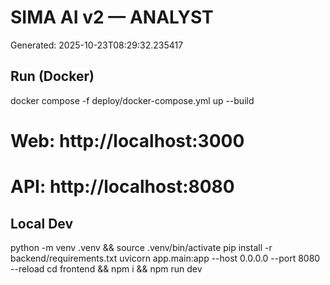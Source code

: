# SIMA AI v2 — ANALYST
Generated: 2025-10-23T08:29:32.235417

## Run (Docker)
docker compose -f deploy/docker-compose.yml up --build
# Web: http://localhost:3000
# API: http://localhost:8080



## Local Dev
python -m venv .venv && source .venv/bin/activate
pip install -r backend/requirements.txt
uvicorn app.main:app --host 0.0.0.0 --port 8080 --reload
cd frontend && npm i && npm run dev
